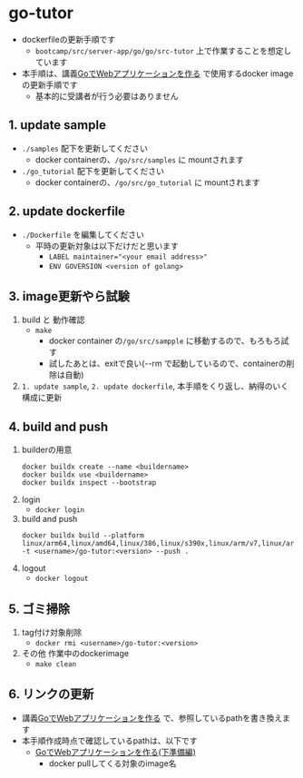 # go-tutor

* dockerfileの更新手順です
	* `bootcamp/src/server-app/go/go/src-tutor` 上で作業することを想定しています
* 本手順は、講義[GoでWebアプリケーションを作る](../../) で使用するdocker imageの更新手順です
	* 基本的に受講者が行う必要はありません

## 1. update sample
* `./samples` 配下を更新してください
	* docker containerの、`/go/src/samples` に mountされます
* `./go_tutorial` 配下を更新してください
	* docker containerの、`/go/src/go_tutorial` に mountされます

## 2. update dockerfile
* `./Dockerfile` を編集してください
	* 平時の更新対象は以下だけだと思います
		* `LABEL maintainer="<your email address>"`
		* `ENV GOVERSION <version of golang>`

## 3. image更新やら試験
1. build と 動作確認
	* `make`
		* docker container の`/go/src/sampple` に移動するので、もろもろ試す
		* 試したあとは、exitで良い(--rm で起動しているので、containerの削除は自動)
1. `1. update sample`, `2. update dockerfile`, 本手順をくり返し、納得のいく構成に更新

## 4. build and push
1. builderの用意
	```
	docker buildx create --name <buildername>
	docker buildx use <buildername>
	docker buildx inspect --bootstrap
	```
2. login
	* `docker login`
3. build and push
	```
	docker buildx build --platform linux/arm64,linux/amd64,linux/386,linux/s390x,linux/arm/v7,linux/arm/v6 -t <username>/go-tutor:<version> --push .
	```
4. logout
	* `docker logout`

## 5. ゴミ掃除
1. tag付け対象削除
	* `docker rmi <username>/go-tutor:<version>`
2. その他 作業中のdockerimage
	* `make clean`

## 6. リンクの更新

* 講義[GoでWebアプリケーションを作る](../../) で、参照しているpathを書き換えます
* 本手順作成時点で確認しているpathは、以下です
	* [GoでWebアプリケーションを作る(下準備編)](../../var/md/init.md)
		* docker pullしてくる対象のimage名

